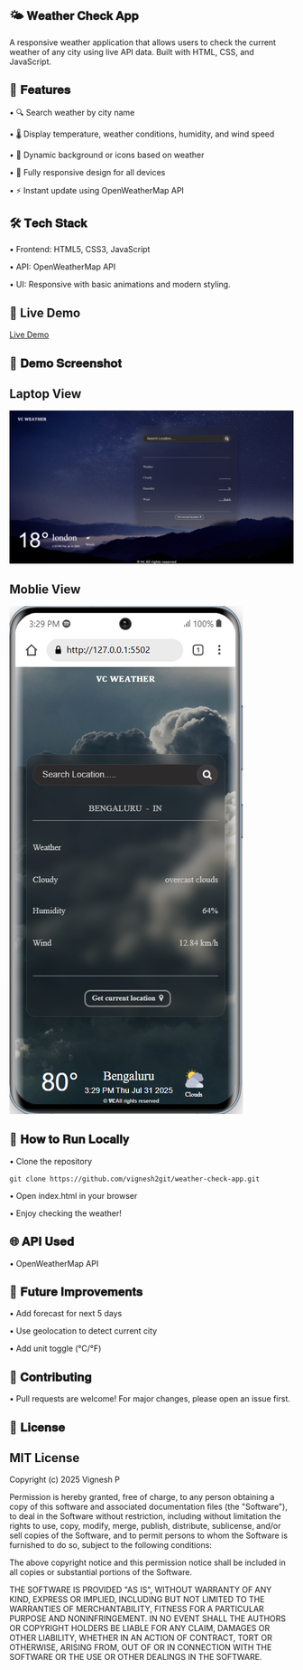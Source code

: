 🌤️ 𝐖𝐞𝐚𝐭𝐡𝐞𝐫 𝐂𝐡𝐞𝐜𝐤 𝐀𝐩𝐩
---
A responsive weather application that allows users to check the current weather of any city using live API data. Built with HTML, CSS, and JavaScript.

🚀 𝐅𝐞𝐚𝐭𝐮𝐫𝐞𝐬
---
•	🔍 Search weather by city name

•	🌡️ Display temperature, weather conditions, humidity, and wind speed

•	🌇 Dynamic background or icons based on weather

•	📱 Fully responsive design for all devices

•	⚡ Instant update using OpenWeatherMap API



🛠️ 𝐓𝐞𝐜𝐡 𝐒𝐭𝐚𝐜𝐤
---
•	Frontend: HTML5, CSS3, JavaScript

•	API: OpenWeatherMap API

•	UI: Responsive with basic animations and modern styling.


🔗 Live Demo
---
[Live Demo](https://weather-check-app2822.netlify.app)

📸 𝐃𝐞𝐦𝐨 𝐒𝐜𝐫𝐞𝐞𝐧𝐬𝐡𝐨𝐭
---
Laptop View
---
![Weather App Screenshot](/images/weather-demo.png)



Moblie View
---
![Weather App Screenshot](/images/weather-moblie-demo.png)



🔧 𝐇𝐨𝐰 𝐭𝐨 𝐑𝐮𝐧 𝐋𝐨𝐜𝐚𝐥𝐥𝐲
---

• Clone the repository

    git clone https://github.com/vignesh2git/weather-check-app.git

• Open index.html in your browser

• Enjoy checking the weather!

🌐 𝐀𝐏𝐈 𝐔𝐬𝐞𝐝
---
• OpenWeatherMap API

📌 𝐅𝐮𝐭𝐮𝐫𝐞 𝐈𝐦𝐩𝐫𝐨𝐯𝐞𝐦𝐞𝐧𝐭𝐬
---
•	Add forecast for next 5 days

•	Use geolocation to detect current city

•	Add unit toggle (°C/°F)


🤝 𝐂𝐨𝐧𝐭𝐫𝐢𝐛𝐮𝐭𝐢𝐧𝐠
---

• Pull requests are welcome! For major changes, please open an issue first.

📄 𝐋𝐢𝐜𝐞𝐧𝐬𝐞
---

MIT License
---

Copyright (c) 2025 Vignesh P

Permission is hereby granted, free of charge, to any person obtaining a copy
of this software and associated documentation files (the "Software"), to deal
in the Software without restriction, including without limitation the rights
to use, copy, modify, merge, publish, distribute, sublicense, and/or sell
copies of the Software, and to permit persons to whom the Software is
furnished to do so, subject to the following conditions:

The above copyright notice and this permission notice shall be included in
all copies or substantial portions of the Software.

THE SOFTWARE IS PROVIDED "AS IS", WITHOUT WARRANTY OF ANY KIND, EXPRESS OR
IMPLIED, INCLUDING BUT NOT LIMITED TO THE WARRANTIES OF MERCHANTABILITY,
FITNESS FOR A PARTICULAR PURPOSE AND NONINFRINGEMENT. IN NO EVENT SHALL THE
AUTHORS OR COPYRIGHT HOLDERS BE LIABLE FOR ANY CLAIM, DAMAGES OR OTHER
LIABILITY, WHETHER IN AN ACTION OF CONTRACT, TORT OR OTHERWISE, ARISING FROM,
OUT OF OR IN CONNECTION WITH THE SOFTWARE OR THE USE OR OTHER DEALINGS IN
THE SOFTWARE.



